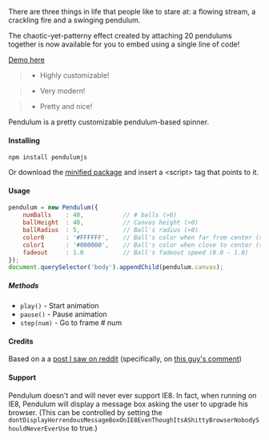 There are three things in life that people like to stare at: a flowing stream, a crackling fire and a swinging pendulum.

The chaotic-yet-patterny effect created by attaching 20 pendulums together is now available for you to embed using a single line of code!

[Demo here](//dutzi.github.io/pendulum)

> * Highly customizable!

> * Very modern!

> * Pretty and nice!

Pendulum is a pretty customizable pendulum-based spinner.

#### Installing

```
npm install pendulumjs
```

Or download the [minified package](https://github.com/dutzi/pendulum/blob/master/dist/pendulum.min.js) and insert a &lt;script&gt; tag that points to it.

#### Usage

```javascript
pendulum = new Pendulum({
    numBalls    : 40,           // # balls (>0)
    ballHeight  : 40,           // Canvas height (>0)
    ballRadius  : 5,            // Ball's radius (>0)
    color0      : '#FFFFFF',    // Ball's color when far from center (string)
    color1      : '#000000',    // Ball's color when close to center (string)
    fadeout     : 1.0           // Ball's fadeout speed (0.0 - 1.0)
});
document.querySelector('body').appendChild(pendulum.canvas);
```

##### Methods

* `play()` - Start animation
* `pause()` - Pause animation
* `step(num)` - Go to frame # num

#### Credits

Based on a a [post I saw on reddit](http://www.reddit.com/r/gifs/comments/2on8si/connecting_to_server_so_mesmerizing/) (specifically, on [this guy's comment](http://www.reddit.com/r/gifs/comments/2on8si/connecting_to_server_so_mesmerizing/cmow0sz))

#### Support

Pendulum doesn't and will never ever support IE8. In fact, when running on IE8, Pendulum will display a message box asking the user to upgrade his browser. (This can be controlled by setting the `dontDisplayHorrendousMessageBoxOnIE8EvenThoughItsAShittyBrowserNobodyShouldNeverEverUse` to true.)
